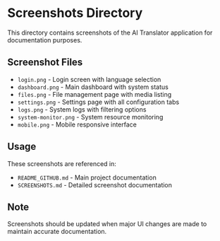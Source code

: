 # Screenshots Directory

This directory contains screenshots of the AI Translator application for documentation purposes.

## Screenshot Files

- `login.png` - Login screen with language selection
- `dashboard.png` - Main dashboard with system status
- `files.png` - File management page with media listing
- `settings.png` - Settings page with all configuration tabs
- `logs.png` - System logs with filtering options
- `system-monitor.png` - System resource monitoring
- `mobile.png` - Mobile responsive interface

## Usage

These screenshots are referenced in:
- `README_GITHUB.md` - Main project documentation
- `SCREENSHOTS.md` - Detailed screenshot documentation

## Note

Screenshots should be updated when major UI changes are made to maintain accurate documentation.